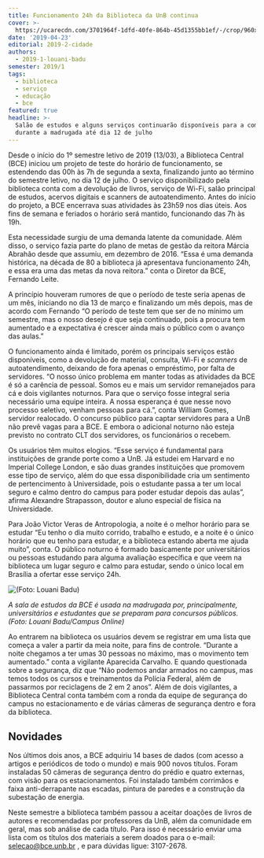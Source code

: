 ```yaml
---
title: Funcionamento 24h da Biblioteca da UnB continua
cover: >-
  https://ucarecdn.com/3701964f-1dfd-40fe-864b-45d1355bb1ef/-/crop/960x722/0,387/-/preview/
date: '2019-04-23'
editorial: 2019-2-cidade
authors:
  - 2019-1-louani-badu
semester: 2019/1
tags:
  - biblioteca
  - serviço
  - educação
  - bce
featured: true
headline: >-
  Salão de estudos e alguns serviços continuarão disponíveis para a comunidade
  durante a madrugada até dia 12 de julho
---
```

Desde o início do 1º semestre letivo de 2019 (13/03), a Biblioteca Central (BCE) iniciou um projeto de teste do horário de funcionamento, se estendendo das 00h às 7h de segunda a sexta, finalizando junto ao término do semestre letivo, no dia 12 de julho. O serviço disponibilizado pela biblioteca conta com a devolução de livros, serviço de Wi-Fi, salão principal de estudos, acervos digitais e scanners de autoatendimento. Antes do início do projeto, a BCE encerrava suas atividades às 23h59 nos dias úteis. Aos fins de semana e feriados o horário será mantido, funcionando das 7h às 19h.

Esta necessidade surgiu de uma demanda latente da comunidade. Além disso, o serviço fazia parte do plano de metas de gestão da reitora Márcia Abrahão desde que assumiu, em dezembro de 2016. “Essa é uma demanda histórica, na década de 80 a biblioteca já apresentava funcionamento 24h, e essa era uma das metas da nova reitora.” conta o Diretor da BCE, Fernando Leite.

A princípio houveram rumores de que o período de teste seria apenas de um mês, iniciando no dia 13 de março e finalizando um mês depois, mas de acordo com Fernando “O período de teste tem que ser de no mínimo um semestre, mas o nosso desejo é que seja continuado, pois a procura tem aumentado e a expectativa é crescer ainda mais o público com o avanço das aulas.”

O funcionamento ainda é limitado, porém os principais serviços estão disponíveis, como a devolução de material, consulta, Wi-Fi e _scanners_ de autoatendimento, deixando de fora apenas o empréstimo, por falta de servidores. “O nosso único problema em manter todas as atividades da BCE é só a carência de pessoal. Somos eu e mais um servidor remanejados para cá e dois vigilantes noturnos. Para que o serviço fosse integral seria necessário uma equipe inteira. A nossa esperança é que nesse novo processo seletivo, venham pessoas para cá.”, conta William Gomes, servidor realocado. O concurso público para captar servidores para a UnB não prevê vagas para a BCE. E embora o adicional noturno não esteja previsto no contrato CLT dos servidores, os funcionários o recebem.

Os usuários têm muitos elogios. “Esse serviço é fundamental para instituições de grande porte como a UnB. Já estudei em Harvard e no Imperial College London, e são duas grandes instituições que promovem esse tipo de serviço, além do que essa disponibilidade cria um sentimento de pertencimento à Universidade, pois o estudante passa a ter um local seguro e calmo dentro do campus para poder estudar depois das aulas”, afirma Alexandre Strapasson, doutor e aluno especial de física na Universidade.

Para João Victor Veras de Antropologia, a noite é o melhor horário para se estudar “Eu tenho o dia muito corrido, trabalho e estudo, e a noite é o único horário que eu tenho para estudar, e a biblioteca estando aberta me ajuda muito”, conta. O público noturno é formado basicamente por universitários ou pessoas estudando para alguma avaliação específica e que veem na biblioteca um lugar seguro e calmo para estudar, sendo o único local em Brasília a ofertar esse serviço 24h.

![](https://ucarecdn.com/5fa689d8-acb4-4deb-98d4-357a5c319b28/ "(Foto: Louani Badu)")

_A sala de estudos da BCE é usada na madrugada por, principalmente, universitários e estudantes que se preparam para concursos públicos. (Foto: Louani Badu/Campus Online)_

Ao entrarem na biblioteca os usuários devem se registrar em uma lista que começa a valer a partir da meia noite, para fins de controle. “Durante a noite chegamos a ter umas 30 pessoas no máximo, mas o movimento tem aumentado.” conta a vigilante Aparecida Carvalho. E quando questionada sobre a segurança, diz que “Não podemos andar armados no campus, mas temos todos os cursos e treinamentos da Polícia Federal, além de passarmos por reciclagens de 2 em 2 anos”. Além de dois vigilantes, a Biblioteca Central conta também com a ronda da equipe de segurança do campus no estacionamento e de várias câmeras de segurança dentro e fora da biblioteca. 

## Novidades

Nos últimos dois anos, a BCE adquiriu 14 bases de dados (com acesso a artigos e periódicos de todo o mundo) e mais 900 novos títulos. Foram instaladas 50 câmeras de segurança dentro do prédio e quatro externas, com visão para os estacionamentos. Foi instalado também corrimãos e faixa anti-derrapante nas escadas, pintura de paredes e a construção da subestação de energia.

Neste semestre a biblioteca também passou a aceitar doações de livros de autores e recomendadas por professores da UnB, além da comunidade em geral, mas sob análise de cada título. Para isso é necessário enviar uma lista com os títulos dos materiais a serem doados para o e-mail: selecao@bce.unb.br , e para dúvidas ligue: 3107-2678.
